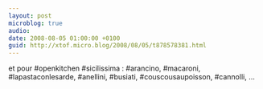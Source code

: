 ```yaml
---
layout: post
microblog: true
audio: 
date: 2008-08-05 01:00:00 +0100
guid: http://xtof.micro.blog/2008/08/05/t878578381.html
---
```

et pour #openkitchen #sicilissima  : #arancino, #macaroni, #lapastaconlesarde, #anellini, #busiati, #couscousaupoisson, #cannolli, ...
